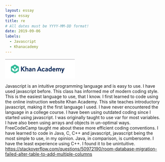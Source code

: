 ```yaml
---
layout: essay
type: essay
title: re
# All dates must be YYYY-MM-DD format!
date: 2019-09-06
labels:
  - Javascript
  - Khanacademy
---
```


<img class="ui medium left floated image" src="../images/Screen Shot 2019-09-08 at 11.04.53 AM.jpg">

Javascript is an intuitive programming language and is easy to use. I have used javascript before. This class has informed me of modern coding style.
This is the easiest language to use, that I know.
I first learned to code using the online instruction website Khan Academy. This site teaches introductory javascript, making it the first language I used. I have never encountered the language in a college course.
I have been using outdated coding since I started using javascript. I was originally taught to use var for most variables. I have also been using arrays and objects in un-optimal ways. FreeCodeCamp taught me about these more efficient coding conventions.
I have learned to code in Java, C, C++ and javascript,  javascript being the most simple to use, in my opinion. Java, in comparison, is cumbersome. I have the least experience using C++. I found it to be unintuitive.
https://stackoverflow.com/questions/50972190/room-database-migration-failed-alter-table-to-add-multiple-columns
